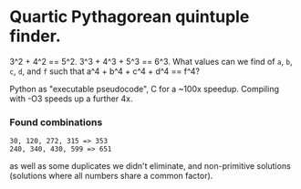 # Quartic Pythagorean quintuple finder.

3^2 + 4^2 == 5^2. 3^3 + 4^3 + 5^3 == 6^3. What values can we find of `a`, `b`,
`c`, `d`, and `f` such that a^4 + b^4 + c^4 + d^4 == f^4?

Python as "executable pseudocode", C for a ~100x speedup. Compiling with -O3
speeds up a further 4x.

### Found combinations
```
30, 120, 272, 315 => 353
240, 340, 430, 599 => 651
```
as well as some duplicates we didn't eliminate, and non-primitive solutions
(solutions where all numbers share a common factor).
